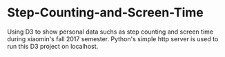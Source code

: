 # Step-Counting-and-Screen-Time
Using D3 to show personal data suchs as step counting and screen time during xiaomin's fall 2017 semester.
Python's simple http server is used to run this D3 project on localhost.
